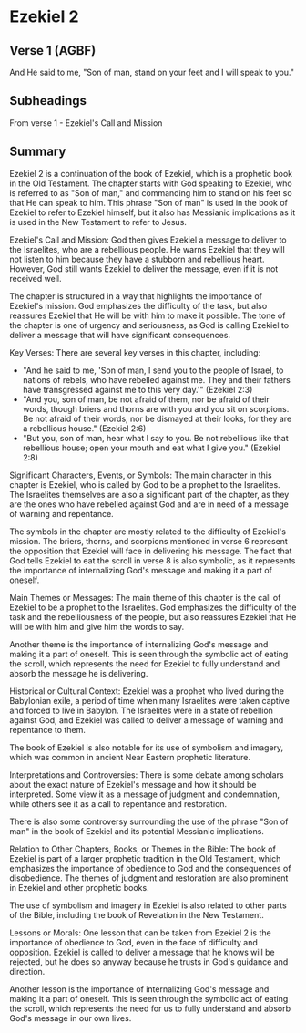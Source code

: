 # Ezekiel 2

## Verse 1 (AGBF)

And He said to me, "Son of man, stand on your feet and I will speak to you."

## Subheadings

From verse 1 - Ezekiel's Call and Mission

## Summary

Ezekiel 2 is a continuation of the book of Ezekiel, which is a prophetic book in the Old Testament. The chapter starts with God speaking to Ezekiel, who is referred to as "Son of man," and commanding him to stand on his feet so that He can speak to him. This phrase "Son of man" is used in the book of Ezekiel to refer to Ezekiel himself, but it also has Messianic implications as it is used in the New Testament to refer to Jesus.

Ezekiel's Call and Mission:
God then gives Ezekiel a message to deliver to the Israelites, who are a rebellious people. He warns Ezekiel that they will not listen to him because they have a stubborn and rebellious heart. However, God still wants Ezekiel to deliver the message, even if it is not received well.

The chapter is structured in a way that highlights the importance of Ezekiel's mission. God emphasizes the difficulty of the task, but also reassures Ezekiel that He will be with him to make it possible. The tone of the chapter is one of urgency and seriousness, as God is calling Ezekiel to deliver a message that will have significant consequences.

Key Verses:
There are several key verses in this chapter, including:

- "And he said to me, 'Son of man, I send you to the people of Israel, to nations of rebels, who have rebelled against me. They and their fathers have transgressed against me to this very day.'" (Ezekiel 2:3)
- "And you, son of man, be not afraid of them, nor be afraid of their words, though briers and thorns are with you and you sit on scorpions. Be not afraid of their words, nor be dismayed at their looks, for they are a rebellious house." (Ezekiel 2:6)
- "But you, son of man, hear what I say to you. Be not rebellious like that rebellious house; open your mouth and eat what I give you." (Ezekiel 2:8)

Significant Characters, Events, or Symbols:
The main character in this chapter is Ezekiel, who is called by God to be a prophet to the Israelites. The Israelites themselves are also a significant part of the chapter, as they are the ones who have rebelled against God and are in need of a message of warning and repentance.

The symbols in the chapter are mostly related to the difficulty of Ezekiel's mission. The briers, thorns, and scorpions mentioned in verse 6 represent the opposition that Ezekiel will face in delivering his message. The fact that God tells Ezekiel to eat the scroll in verse 8 is also symbolic, as it represents the importance of internalizing God's message and making it a part of oneself.

Main Themes or Messages:
The main theme of this chapter is the call of Ezekiel to be a prophet to the Israelites. God emphasizes the difficulty of the task and the rebelliousness of the people, but also reassures Ezekiel that He will be with him and give him the words to say.

Another theme is the importance of internalizing God's message and making it a part of oneself. This is seen through the symbolic act of eating the scroll, which represents the need for Ezekiel to fully understand and absorb the message he is delivering.

Historical or Cultural Context:
Ezekiel was a prophet who lived during the Babylonian exile, a period of time when many Israelites were taken captive and forced to live in Babylon. The Israelites were in a state of rebellion against God, and Ezekiel was called to deliver a message of warning and repentance to them.

The book of Ezekiel is also notable for its use of symbolism and imagery, which was common in ancient Near Eastern prophetic literature.

Interpretations and Controversies:
There is some debate among scholars about the exact nature of Ezekiel's message and how it should be interpreted. Some view it as a message of judgment and condemnation, while others see it as a call to repentance and restoration.

There is also some controversy surrounding the use of the phrase "Son of man" in the book of Ezekiel and its potential Messianic implications.

Relation to Other Chapters, Books, or Themes in the Bible:
The book of Ezekiel is part of a larger prophetic tradition in the Old Testament, which emphasizes the importance of obedience to God and the consequences of disobedience. The themes of judgment and restoration are also prominent in Ezekiel and other prophetic books.

The use of symbolism and imagery in Ezekiel is also related to other parts of the Bible, including the book of Revelation in the New Testament.

Lessons or Morals:
One lesson that can be taken from Ezekiel 2 is the importance of obedience to God, even in the face of difficulty and opposition. Ezekiel is called to deliver a message that he knows will be rejected, but he does so anyway because he trusts in God's guidance and direction.

Another lesson is the importance of internalizing God's message and making it a part of oneself. This is seen through the symbolic act of eating the scroll, which represents the need for us to fully understand and absorb God's message in our own lives.